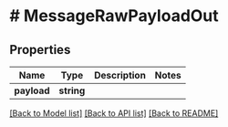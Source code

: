 # # MessageRawPayloadOut

## Properties

Name | Type | Description | Notes
------------ | ------------- | ------------- | -------------
**payload** | **string** |  |

[[Back to Model list]](../../README.md#models) [[Back to API list]](../../README.md#endpoints) [[Back to README]](../../README.md)
